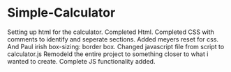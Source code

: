 # Simple-Calculator
Setting up html for the calculator.
Completed Html.
Completed CSS with comments to identify and seperate sections.
Added meyers reset for css.
And Paul irish box-sizing: border box.
Changed javascript file from script to calculator.js
Remodeld the entire project to something closer to what i wanted to create. 
Complete JS functionality added.